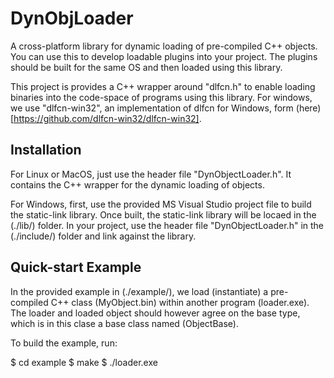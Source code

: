 # DynObjLoader
A cross-platform library for dynamic loading of pre-compiled C++ objects. You can use this to develop loadable plugins into your project. The plugins should be built for the same OS and then loaded using this library.

This project is provides a C++ wrapper around "dlfcn.h" to enable loading binaries into the code-space of programs using this library. For windows, we use "dlfcn-win32", an implementation of dlfcn for Windows, form (here)[https://github.com/dlfcn-win32/dlfcn-win32].  


## Installation

For Linux or MacOS, just use the header file "DynObjectLoader.h".
It contains the C++ wrapper for the dynamic loading of objects.

For Windows, first, use the provided MS Visual Studio project file to build the static-link library.
Once built, the static-link library will be locaed in the (./lib/) folder.
In your project, use the header file "DynObjectLoader.h" in the (./include/) folder and link against the library.


## Quick-start Example

In the provided example in (./example/), we load (instantiate) a pre-compiled C++ class (MyObject.bin) within another program (loader.exe). The loader and loaded object should however agree on the base type, which is in this clase a base class named (ObjectBase).

To build the example, run:

$ cd example
$ make
$ ./loader.exe
